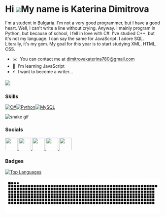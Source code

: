 Hi ![](https://user-images.githubusercontent.com/18350557/176309783-0785949b-9127-417c-8b55-ab5a4333674e.gif)My name is Katerina Dimitrova
==========================================================================================================================================

I'm a student in Bulgaria. I'm not a very good programmer, but I have a good heart. Well, I can't write a line without crying. Anyway. I mainly program in Python, but because of school, I fell in love with C#. I've studied C++, but it's not my language. I can say the same for JavaScript. I adore SQL. Literally, it's my gem. My goal for this year is to start studying XML, HTML, CSS.

* ✉️  You can contact me at [dimitrovakaterina780@gmail.com](mailto:dimitrovakaterina780@gmail.com)
* 🧠  I'm learning JavaScript
* ⚡  I want to become a writer...

<a href="https://www.github.com/cathy-09" target="_blank" rel="noreferrer"><img
src="https://img.shields.io/github/followers/cathy-09?logo=github&style=for-the-badge&color=ef4444&labelColor=000000" /></a>

### Skills


<p align="left">
<a href="https://docs.microsoft.com/en-us/dotnet/csharp/" target="_blank" rel="noreferrer"><img src="https://raw.githubusercontent.com/danielcranney/readme-generator/main/public/icons/skills/csharp-colored.svg" width="40" height="40" alt="C#" /></a><a href="https://www.python.org/" target="_blank" rel="noreferrer"><img src="https://raw.githubusercontent.com/danielcranney/readme-generator/main/public/icons/skills/python-colored.svg" width="40" height="40" alt="Python" /></a><a href="https://www.mysql.com/" target="_blank" rel="noreferrer"><img src="https://raw.githubusercontent.com/danielcranney/readme-generator/main/public/icons/skills/mysql-colored.svg" width="40" height="40" alt="MySQL" /></a>
</p>

![snake gif](https://github.com/cathy-09/cathy-09/blob/output/github-contribution-grid-snake.gif)

### Socials

<p align="left"> <a href="https://discord.com/users/cathy09" target="_blank" rel="noreferrer"> <picture> <source media="(prefers-color-scheme: dark)" srcset="https://raw.githubusercontent.com/danielcranney/readme-generator/main/public/icons/socials/discord-dark.svg" /> <source media="(prefers-color-scheme: light)" srcset="https://raw.githubusercontent.com/danielcranney/readme-generator/main/public/icons/socials/discord.svg" /> <img src="https://raw.githubusercontent.com/danielcranney/readme-generator/main/public/icons/socials/discord.svg" width="40" height="40" /> </picture> </a> <a href="https://www.facebook.com/Katerina Dimitrova" target="_blank" rel="noreferrer"> <picture> <source media="(prefers-color-scheme: dark)" srcset="https://raw.githubusercontent.com/danielcranney/readme-generator/main/public/icons/socials/facebook-dark.svg" /> <source media="(prefers-color-scheme: light)" srcset="https://raw.githubusercontent.com/danielcranney/readme-generator/main/public/icons/socials/facebook.svg" /> <img src="https://raw.githubusercontent.com/danielcranney/readme-generator/main/public/icons/socials/facebook.svg" width="40" height="40" /> </picture> </a> <a href="https://www.github.com/cathy-09" target="_blank" rel="noreferrer"> <picture> <source media="(prefers-color-scheme: dark)" srcset="https://raw.githubusercontent.com/danielcranney/readme-generator/main/public/icons/socials/github-dark.svg" /> <source media="(prefers-color-scheme: light)" srcset="https://raw.githubusercontent.com/danielcranney/readme-generator/main/public/icons/socials/github.svg" /> <img src="https://raw.githubusercontent.com/danielcranney/readme-generator/main/public/icons/socials/github.svg" width="40" height="40" /> </picture> </a> <a href="http://www.instagram.com/dimitrova09" target="_blank" rel="noreferrer"> <picture> <source media="(prefers-color-scheme: dark)" srcset="https://raw.githubusercontent.com/danielcranney/readme-generator/main/public/icons/socials/instagram-dark.svg" /> <source media="(prefers-color-scheme: light)" srcset="https://raw.githubusercontent.com/danielcranney/readme-generator/main/public/icons/socials/instagram.svg" /> <img src="https://raw.githubusercontent.com/danielcranney/readme-generator/main/public/icons/socials/instagram.svg" width="40" height="40" /> </picture> </a> <a href="https://www.threads.net/@dimitrova09" target="_blank" rel="noreferrer"> <picture> <source media="(prefers-color-scheme: dark)" srcset="https://raw.githubusercontent.com/danielcranney/readme-generator/main/public/icons/socials/threads-dark.svg" /> <source media="(prefers-color-scheme: light)" srcset="https://raw.githubusercontent.com/danielcranney/readme-generator/main/public/icons/socials/threads.svg" /> <img src="https://raw.githubusercontent.com/danielcranney/readme-generator/main/public/icons/socials/threads.svg" width="40" height="40" /> </picture> </a></p>

### Badges

<a href="https://github.com/cathy-09" align="left"><img src="https://github-readme-stats.vercel.app/api/top-langs/?username=cathy-09&langs_count=10&title_color=ffffff&text_color=ffffff&icon_color=ef4444&bg_color=000000&hide_border=true&locale=en&custom_title=Top%20%Languages" alt="Top Languages" /></a>


![snake gif](https://raw.githubusercontent.com/cathy-09/cathy-09/output/github-contribution-grid-snake.svg)
